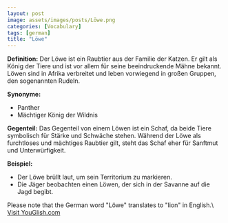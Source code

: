 ```yaml
---
layout: post
image: assets/images/posts/Löwe.png
categories: [Vocabulary]
tags: [german]
title: "Löwe"
---
```


**Definition:**
Der Löwe ist ein Raubtier aus der Familie der Katzen. Er gilt als König der Tiere und ist vor allem für seine beeindruckende Mähne bekannt. Löwen sind in Afrika verbreitet und leben vorwiegend in großen Gruppen, den sogenannten Rudeln.

**Synonyme:**
- Panther
- Mächtiger König der Wildnis

**Gegenteil:**
Das Gegenteil von einem Löwen ist ein Schaf, da beide Tiere symbolisch für Stärke und Schwäche stehen. Während der Löwe als furchtloses und mächtiges Raubtier gilt, steht das Schaf eher für Sanftmut und Unterwürfigkeit.

**Beispiel:**
- Der Löwe brüllt laut, um sein Territorium zu markieren.
- Die Jäger beobachten einen Löwen, der sich in der Savanne auf die Jagd begibt.

Please note that the German word "Löwe" translates to "lion" in English.\ <a id="yg-widget-0" class="youglish-widget" data-query="Löwe" data-lang="german" data-components="8412" data-auto-start="0" data-bkg-color="theme_light" data-title="How%20to%20pronounce%20Löwe%20in%20German"  rel="nofollow" href="https://youglish.com">Visit YouGlish.com</a><script async src="https://youglish.com/public/emb/widget.js" charset="utf-8"></script>